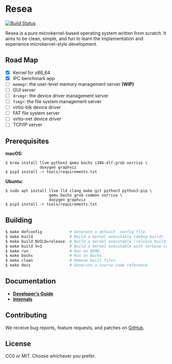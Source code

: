 Resea
=====
[![Build Status](https://travis-ci.com/seiyanuta/resea.svg?branch=master)](https://travis-ci.com/seiyanuta/resea)

Resea is a *pure* microkernel-based operating system written from scratch. It
aims to be clean, simple, and fun to learn the implementation and experience
microkernel-style development.

Road Map
--------
- [x] Kernel for x86_64
- [x] IPC benchmark app
- [ ] `memmgr`: the user-level memory management server **(WIP)**
- [ ] GUI server
- [ ] `drvmgr`: the device driver management server
- [ ] `fsmgr`: the file system management server
- [ ] virtio-blk device driver
- [ ] FAT file system server
- [ ] virtio-net device driver
- [ ] TCP/IP server

Prerequisites
-------------

**macOS:**
```
$ brew install llvm python3 qemu bochs i386-elf-grub xorriso \
               doxygen graphviz
$ pip3 install -r tools/requirements.txt
```

**Ubuntu:**
```
$ sudo apt install llvm lld clang make git python3 python3-pip \
                   qemu bochs grub-common xorriso \
                   doxygen graphviz
$ pip3 install -r tools/requirements.txt
```

Building
--------
```bash
$ make defconfig            # Generate a default .config file.
$ make build                # Build a kernel executable (debug build).
$ make build BUILD=release  # Build a kernel executable (release build).
$ make build V=1            # Build a kernel executable with verbose command output.
$ make run                  # Run on QEMU.
$ make bochs                # Run on Bochs.
$ make clean                # Remove built files.
$ make docs                 # Generate a source code reference.
```

Documentation
-------------
- **[Developer's Guide](https://github.com/seiyanuta/resea/blob/master/HACKING.md)**
- **[Internals](https://github.com/seiyanuta/resea/blob/master/INTERNALS.md)**

Contributing
------------
We receive bug reports, feature requests, and patches on [GitHub](https://github.com/seiyanuta/resea).

License
-------
CC0 or MIT. Choose whichever you prefer.
